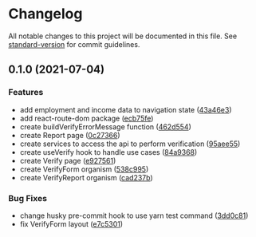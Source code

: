 # Changelog

All notable changes to this project will be documented in this file. See [standard-version](https://github.com/conventional-changelog/standard-version) for commit guidelines.

## 0.1.0 (2021-07-04)

### Features

- add employment and income data to navigation state ([43a46e3](https://github.com/brunobc182/verify-app/commit/43a46e3cfc2e7a42c22e8d7dde174524b3af7364))
- add react-route-dom package ([ecb75fe](https://github.com/brunobc182/verify-app/commit/ecb75fe633bb77b6537553cbdd921b599e0f8355))
- create buildVerifyErrorMessage function ([462d554](https://github.com/brunobc182/verify-app/commit/462d554913973d56b26412bbe544b38000937aed))
- create Report page ([0c27366](https://github.com/brunobc182/verify-app/commit/0c27366ba3f33e060ed9754c227a6d00ff85a516))
- create services to access the api to perform verification ([95aee55](https://github.com/brunobc182/verify-app/commit/95aee550991000a5352d4a6eb73fd1bb9c13f8e6))
- create useVerify hook to handle use cases ([84a9368](https://github.com/brunobc182/verify-app/commit/84a936893f640b8d25f0cbdd0081f56ec677f1ae))
- create Verify page ([e927561](https://github.com/brunobc182/verify-app/commit/e9275616444b6a34746172ff651aa8623cc3a92d))
- create VerifyForm organism ([538c995](https://github.com/brunobc182/verify-app/commit/538c9959931ce279a90564b8dd67fd5325b64457))
- create VerifyReport organism ([cad237b](https://github.com/brunobc182/verify-app/commit/cad237bef2808c4cd1b3d208e0c88a660beb0cc5))

### Bug Fixes

- change husky pre-commit hook to use yarn test command ([3dd0c81](https://github.com/brunobc182/verify-app/commit/3dd0c8154bab2bcce73788858b8947457e85c999))
- fix VerifyForm layout ([e7c5301](https://github.com/brunobc182/verify-app/commit/e7c5301872b0807cef2c35a4856bd3b0d8d12282))
